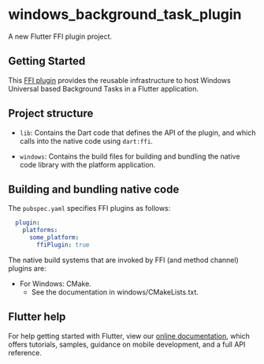 # windows_background_task_plugin

A new Flutter FFI plugin project.

## Getting Started

This [FFI plugin](https://docs.flutter.dev/development/platform-integration/c-interop) provides the reusable infrastructure to host Windows Universal based Background Tasks in a Flutter application.

## Project structure

* `lib`: Contains the Dart code that defines the API of the plugin, and which
  calls into the native code using `dart:ffi`.

* `windows`:  Contains the build files for building and bundling the native code library with the platform application.

## Building and bundling native code

The `pubspec.yaml` specifies FFI plugins as follows:

```yaml
  plugin:
    platforms:
      some_platform:
        ffiPlugin: true
```

The native build systems that are invoked by FFI (and method channel) plugins are:
* For Windows: CMake.
  * See the documentation in windows/CMakeLists.txt.

## Flutter help

For help getting started with Flutter, view our
[online documentation](https://flutter.dev/docs), which offers tutorials,
samples, guidance on mobile development, and a full API reference.

